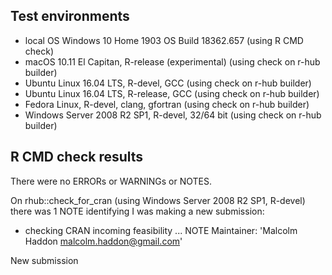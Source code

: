 ## Test environments
* local OS Windows 10 Home 1903 OS Build 18362.657 (using R CMD check)
* macOS 10.11 El Capitan, R-release (experimental) (using check on r-hub builder)
* Ubuntu Linux 16.04 LTS, R-devel, GCC (using check on r-hub builder)
* Ubuntu Linux 16.04 LTS, R-release, GCC (using check on r-hub builder)
* Fedora Linux, R-devel, clang, gfortran (using check on r-hub builder)
* Windows Server 2008 R2 SP1, R-devel, 32/64 bit (using check on r-hub builder)


## R CMD check results
There were no ERRORs or WARNINGs or NOTES. 


On rhub::check_for_cran (using Windows Server 2008 R2 SP1, R-devel) there was 1 NOTE identifying I was making a new submission:

* checking CRAN incoming feasibility ... NOTE
Maintainer: 'Malcolm Haddon <malcolm.haddon@gmail.com>'

New submission


